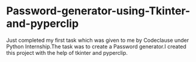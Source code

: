# Password-generator-using-Tkinter-and-pyperclip
Just completed my first task which was given to me by Codeclause under Python Internship.The task was to create a Password generator.I created this project with the help of tkinter and pyperclip.
